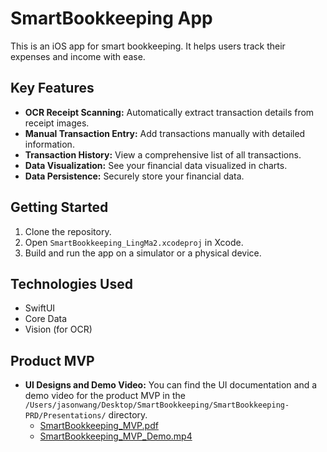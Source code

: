 # SmartBookkeeping App

This is an iOS app for smart bookkeeping. It helps users track their expenses and income with ease.

## Key Features

*   **OCR Receipt Scanning:** Automatically extract transaction details from receipt images.
*   **Manual Transaction Entry:** Add transactions manually with detailed information.
*   **Transaction History:** View a comprehensive list of all transactions.
*   **Data Visualization:** See your financial data visualized in charts.
*   **Data Persistence:** Securely store your financial data.

## Getting Started

1.  Clone the repository.
2.  Open `SmartBookkeeping_LingMa2.xcodeproj` in Xcode.
3.  Build and run the app on a simulator or a physical device.

## Technologies Used

*   SwiftUI
*   Core Data
*   Vision (for OCR)

## Product MVP

- **UI Designs and Demo Video:** You can find the UI documentation and a demo video for the product MVP in the `/Users/jasonwang/Desktop/SmartBookkeeping/SmartBookkeeping-PRD/Presentations/` directory.
    - [SmartBookkeeping_MVP.pdf](/Users/jasonwang/Desktop/SmartBookkeeping/SmartBookkeeping-PRD/Presentations/SmartBookkeeping_MVP.pdf)
    - [SmartBookkeeping_MVP_Demo.mp4](/Users/jasonwang/Desktop/SmartBookkeeping/SmartBookkeeping-PRD/Presentations/SmartBookkeeping_MVP_Demo.mp4)
